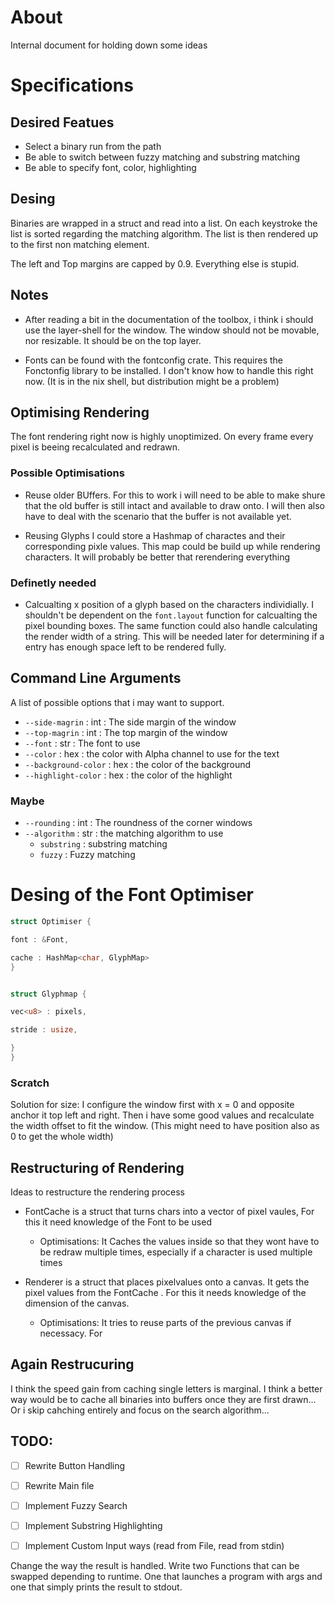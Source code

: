 # About
Internal document for holding down some ideas

# Specifications

## Desired Featues

- Select a binary run from the path
- Be able to switch between fuzzy matching and substring matching
- Be able to specify font, color, highlighting



## Desing

Binaries are wrapped in a struct and read into a list. On each keystroke the list is sorted regarding the matching algorithm. The list is then rendered up to the first non matching element.


The left and Top margins are capped by 0.9. Everything else is stupid.



## Notes
- After reading a bit in the documentation of the toolbox, i think i should use the layer-shell for the window. The window should not be movable, nor resizable. It should be on the top layer.

- Fonts can be found with the fontconfig crate. This requires the Fonctonfig library to be installed. I don't know how to handle this right now. (It is in the nix shell, but distribution might be a problem)


## Optimising Rendering

The font rendering right now is highly unoptimized. On every frame every pixel is beeing recalculated and redrawn. 

### Possible Optimisations

- Reuse older BUffers.
 For this to work i will need to be able to make shure that the old buffer is still intact and available to draw onto. I will then also have to deal with the scenario that the buffer is not available yet.

- Reusing Glyphs
I could store a Hashmap of charactes and their corresponding pixle values. This map could be build up while rendering characters. It will probably be better that rerendering everything


### Definetly needed

- Calcualting x position of a glyph based on the characters individially. I shouldn't be dependent on the `font.layout` function for calcualting the pixel bounding boxes. The same function could also handle calculating the render width of a string. This will be needed later for determining if a entry has enough space left to be rendered fully.


## Command Line Arguments

A list of possible options that i may want to support.

- `--side-magrin` : int : The side margin of the window
- `--top-magrin` : int : The top margin of the window
- `--font` : str : The font to use
- `--color` : hex : the color with Alpha channel to use for the text
- `--background-color` : hex : the color of the background
- `--highlight-color` : hex : the color of the highlight

### Maybe
- `--rounding` : int : The roundness of the corner windows
- `--algorithm` : str : the matching algorithm to use
    - `substring` : substring matching
    - `fuzzy` : Fuzzy matching


# Desing of the Font Optimiser


```rust
struct Optimiser {

font : &Font,

cache : HashMap<char, GlyphMap>
}


struct Glyphmap {

vec<u8> : pixels,

stride : usize,

}
}
```


### Scratch

Solution for size: I configure the window first with x = 0 and opposite anchor it top left and right. Then i have some good values and recalculate the width offset to fit the window. (This might need to have position also as 0 to get the whole width)



## Restructuring of Rendering

Ideas to restructure the rendering process


- FontCache is a struct that turns chars into a vector of pixel vaules, For this it need knowledge of the Font to be used
    - Optimisations:
    It Caches the values inside so that they wont have to be redraw multiple times, especially if a character is used multiple times

- Renderer is a struct that places pixelvalues onto a canvas. It gets the pixel values from the FontCache
. For this it needs knowledge of the dimension of the canvas.
    - Optimisations:
    It tries to reuse parts of the previous canvas if necessacy. For 


## Again Restrucuring

I think the speed gain from caching single letters is marginal. I think a better way would be to cache all binaries into buffers once they are first drawn... Or i skip cahching entirely and focus on the search algorithm...



## TODO: 
- [ ] Rewrite Button Handling
- [ ] Rewrite Main file
- [ ] Implement Fuzzy Search
- [ ] Implement Substring Highlighting
- [ ] Implement Custom Input ways (read from File, read from stdin)


Change the way the result is handled. Write two Functions that can be swapped depending to runtime. One that launches a program with args and one that simply prints the result to stdout.
